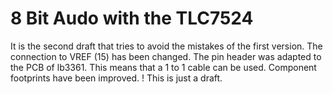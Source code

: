 8 Bit Audo with the TLC7524
===========================

It is the second draft that tries to avoid the mistakes of the first version. The connection to VREF (15) has been changed. The pin header was adapted to the PCB of lb3361. This means that a 1 to 1 cable can be used. Component footprints have been improved.
! This is just a draft.
